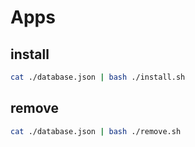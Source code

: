 # Apps

## install
```bash
cat ./database.json | bash ./install.sh
```

## remove
```bash
cat ./database.json | bash ./remove.sh
```
